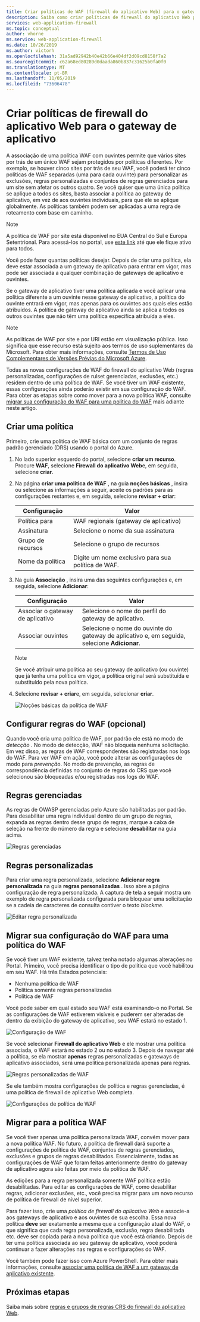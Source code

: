 ```yaml
---
title: Criar políticas de WAF (firewall do aplicativo Web) para o gateway de aplicativo
description: Saiba como criar políticas de firewall do aplicativo Web para o gateway de aplicativo.
services: web-application-firewall
ms.topic: conceptual
author: vhorne
ms.service: web-application-firewall
ms.date: 10/26/2019
ms.author: victorh
ms.openlocfilehash: 31a5ad92942b40e42b66e404df2d09cd8158f7a2
ms.sourcegitcommit: c62a68ed80289d0daada860b837c31625b0fa0f0
ms.translationtype: MT
ms.contentlocale: pt-BR
ms.lasthandoff: 11/05/2019
ms.locfileid: "73606478"
---
```

# <a name="create-web-application-firewall-policies-for-application-gateway"></a>Criar políticas de firewall do aplicativo Web para o gateway de aplicativo

A associação de uma política WAF com ouvintes permite que vários sites por trás de um único WAF sejam protegidos por políticas diferentes. Por exemplo, se houver cinco sites por trás de seu WAF, você poderá ter cinco políticas de WAF separadas (uma para cada ouvinte) para personalizar as exclusões, regras personalizadas e conjuntos de regras gerenciados para um site sem afetar os outros quatro. Se você quiser que uma única política se aplique a todos os sites, basta associar a política ao gateway de aplicativo, em vez de aos ouvintes individuais, para que ele se aplique globalmente. As políticas também podem ser aplicadas a uma regra de roteamento com base em caminho. 

   > [!NOTE]
   > A política de WAF por site está disponível no EUA Central do Sul e Europa Setentrional. Para acessá-los no portal, use [este link](https://aka.ms/AppgwwafWithAllFeatureFlags) até que ele fique ativo para todos.  

Você pode fazer quantas políticas desejar. Depois de criar uma política, ela deve estar associada a um gateway de aplicativo para entrar em vigor, mas pode ser associada a qualquer combinação de gateways de aplicativo e ouvintes. 

Se o gateway de aplicativo tiver uma política aplicada e você aplicar uma política diferente a um ouvinte nesse gateway de aplicativo, a política do ouvinte entrará em vigor, mas apenas para os ouvintes aos quais eles estão atribuídos. A política de gateway de aplicativo ainda se aplica a todos os outros ouvintes que não têm uma política específica atribuída a eles. 

   > [!NOTE]
   > As políticas de WAF por site e por URI estão em visualização pública. Isso significa que esse recurso está sujeito aos termos de uso suplementares da Microsoft. Para obter mais informações, consulte [Termos de Uso Complementares de Versões Prévias do Microsoft Azure](https://azure.microsoft.com/support/legal/preview-supplemental-terms/).

Todas as novas configurações de WAF do firewall do aplicativo Web (regras personalizadas, configurações de rulset gerenciadas, exclusões, etc.) residem dentro de uma política de WAF. Se você tiver um WAF existente, essas configurações ainda poderão existir em sua configuração do WAF. Para obter as etapas sobre como mover para a nova política WAF, consulte [migrar sua configuração do WAF para uma política do WAF](#migrate) mais adiante neste artigo. 

## <a name="create-a-policy"></a>Criar uma política

Primeiro, crie uma política de WAF básica com um conjunto de regras padrão gerenciado (DRS) usando o portal do Azure.

1. No lado superior esquerdo do portal, selecione **criar um recurso**. Procure **WAF**, selecione **Firewall do aplicativo Web**e, em seguida, selecione **criar**.
2. Na página **criar uma política de WAF** , na guia **noções básicas** , insira ou selecione as informações a seguir, aceite os padrões para as configurações restantes e, em seguida, selecione **revisar + criar**:

   |Configuração  |Valor  |
   |---------|---------|
   |Política para     |WAF regionais (gateway de aplicativo)|
   |Assinatura     |Selecione o nome da sua assinatura|
   |Grupo de recursos     |Selecione o grupo de recursos|
   |Nome da política     |Digite um nome exclusivo para sua política de WAF.|
3. Na guia **Associação** , insira uma das seguintes configurações e, em seguida, selecione **Adicionar**:

   |Configuração  |Valor  |
   |---------|---------|
   |Associar o gateway de aplicativo     |Selecione o nome do perfil do gateway de aplicativo.|
   |Associar ouvintes     |Selecione o nome do ouvinte do gateway de aplicativo e, em seguida, selecione **Adicionar**.|

   > [!NOTE]
   > Se você atribuir uma política ao seu gateway de aplicativo (ou ouvinte) que já tenha uma política em vigor, a política original será substituída e substituído pela nova política.
4. Selecione **revisar + criar**e, em seguida, selecionar **criar**.

   ![Noções básicas da política de WAF](../media/create-waf-policy-ag/waf-policy-basics.png)

## <a name="configure-waf-rules-optional"></a>Configurar regras do WAF (opcional)

Quando você cria uma política de WAF, por padrão ele está no modo de *detecção* . No modo de detecção, WAF não bloqueia nenhuma solicitação. Em vez disso, as regras de WAF correspondentes são registradas nos logs do WAF. Para ver WAF em ação, você pode alterar as configurações de modo para *prevenção*. No modo de prevenção, as regras de correspondência definidas no conjunto de regras do CRS que você selecionou são bloqueadas e/ou registradas nos logs do WAF.

## <a name="managed-rules"></a>Regras gerenciadas

As regras de OWASP gerenciadas pelo Azure são habilitadas por padrão. Para desabilitar uma regra individual dentro de um grupo de regras, expanda as regras dentro desse grupo de regras, marque a caixa de seleção na frente do número da regra e selecione **desabilitar** na guia acima.

![Regras gerenciadas](../media/create-waf-policy-ag/managed-rules.png)

## <a name="custom-rules"></a>Regras personalizadas

Para criar uma regra personalizada, selecione **Adicionar regra personalizada** na guia **regras personalizadas** . Isso abre a página configuração de regra personalizada. A captura de tela a seguir mostra um exemplo de regra personalizada configurada para bloquear uma solicitação se a cadeia de caracteres de consulta contiver o texto *blockme*.

![Editar regra personalizada](../media/create-waf-policy-ag/edit-custom-rule.png)

## <a name="migrate"></a>Migrar sua configuração do WAF para uma política do WAF

Se você tiver um WAF existente, talvez tenha notado algumas alterações no Portal. Primeiro, você precisa identificar o tipo de política que você habilitou em seu WAF. Há três Estados potenciais:

- Nenhuma política de WAF
- Política somente regras personalizadas
- Política de WAF

Você pode saber em qual estado seu WAF está examinando-o no Portal. Se as configurações de WAF estiverem visíveis e puderem ser alteradas de dentro da exibição do gateway de aplicativo, seu WAF estará no estado 1.

![Configuração de WAF](../media/create-waf-policy-ag/waf-configure.png)

Se você selecionar **Firewall do aplicativo Web** e ele mostrar uma política associada, o WAF estará no estado 2 ou no estado 3. Depois de navegar até a política, se ela mostrar **apenas** regras personalizadas e gateways de aplicativo associados, será uma política personalizada apenas para regras.

![Regras personalizadas de WAF](../media/create-waf-policy-ag/waf-custom-rules.png)

Se ele também mostra configurações de política e regras gerenciadas, é uma política de firewall de aplicativo Web completa. 

![Configurações de política de WAF](../media/create-waf-policy-ag/waf-policy-settings.png)

## <a name="migrate-to-waf-policy"></a>Migrar para a política WAF

Se você tiver apenas uma política personalizada WAF, convém mover para a nova política WAF. No futuro, a política de firewall dará suporte a configurações de política de WAF, conjuntos de regras gerenciados, exclusões e grupos de regras desabilitados. Essencialmente, todas as configurações de WAF que foram feitas anteriormente dentro do gateway de aplicativo agora são feitas por meio da política de WAF. 

As edições para a regra personalizada somente WAF política estão desabilitadas. Para editar as configurações de WAF, como desabilitar regras, adicionar exclusões, etc., você precisa migrar para um novo recurso de política de firewall de nível superior.

Para fazer isso, crie uma *política de firewall do aplicativo Web* e associe-a aos gateways de aplicativo e aos ouvintes de sua escolha. Essa nova política **deve** ser exatamente a mesma que a configuração atual do WAF, o que significa que cada regra personalizada, exclusão, regra desabilitada etc. deve ser copiada para a nova política que você está criando. Depois de ter uma política associada ao seu gateway de aplicativo, você poderá continuar a fazer alterações nas regras e configurações do WAF. 

Você também pode fazer isso com Azure PowerShell. Para obter mais informações, consulte [associar uma política de WAF a um gateway de aplicativo existente](associate-waf-policy-existing-gateway.md).

## <a name="next-steps"></a>Próximas etapas

Saiba mais sobre [regras e grupos de regras CRS do firewall do aplicativo Web](application-gateway-crs-rulegroups-rules.md).
